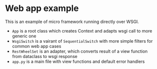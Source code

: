 Web app example
==================

This is an example of micro framework running directly over WSGI.

* `App` is a root class which creates Context and adapts wsgi call to more generic one
* `WsgiSwitch` is a vairant of `SequentialSwitch` with more simple filters for common web app cases
* `RestWheelSet` is an adapter, which converts result of a view function from dataclass to wsgi response
* `app.py` is a main file with view functions and default error handlers